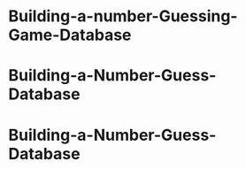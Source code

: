 # Building-a-number-Guessing-Game-Database
# Building-a-Number-Guess-Database
# Building-a-Number-Guess-Database

